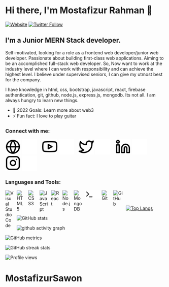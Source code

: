 # Hi there, I'm Mostafizur Rahman 👋 

[![Website](https://img.shields.io/website?label=mostafizur.netlify.app&style=for-the-badge&url=https%3A%2F%2Fcodestackr.com)](https://mostafizur.netlify.app/)
[![Twitter Follow](https://img.shields.io/twitter/follow/rah_mostafizur?color=1DA1F2&logo=twitter&style=for-the-badge)](https://twitter.com/intent/follow?original_referer=https%3A%2F%2Fgithub.com%2FcodeSTACKr&screen_name=rah_mostafizur)


## I'm a Junior MERN Stack developer.

Self-motivated, looking for a role as a frontend web developer/junior web developer. Passionate about building first-class web applications. Aiming to be an accomplished full-stack web developer. So, Now want to work at the industry level where I can work with responsibility and can achieve the highest level. I believe under supervised seniors, I can give my utmost best for the company.

I have knowledge in html, css, bootstrap, javascript, react, firebase authentication, git, github, node.js, express.js, mongodb. Its not all. I am always hungry to learn new things.

<!-- - 🔭 Check out my VS Code course: [Become A VS Code SuperHero!][course]! -->
<!-- - 🌱 I’m currently learning everything 🤣 -->
<!-- - 👯 I’m looking to collaborate with other content creators -->
- 🥅 2022 Goals: Learn more about web3
- ⚡ Fun fact: I love to play guitar
<!-- - 😻 Check out the NFT collection I created: [CodeCats](https://opensea.io/collection/codecats?search[sortAscending]=true&search[sortBy]=PRICE&search[toggles][0]=BUY_NOW) -->

### Connect with me:

[![website](./img/globe-light.svg)](https://mostafizur.netlify.app/#gh-light-mode-only)
[![website](./img/globe-dark.svg)](https://mostafizur.netlify.app/#gh-dark-mode-only)
&nbsp;&nbsp;
[![website](./img/youtube-light.svg)](https://youtube.com/#gh-light-mode-only)
[![website](./img/youtube-dark.svg)](https://youtube.com/#gh-dark-mode-only)
&nbsp;&nbsp;
[![website](./img/twitter-light.svg)](https://twitter.com/rah_mostafizur#gh-light-mode-only)
[![website](./img/twitter-dark.svg)](https://twitter.com/rah_mostafizur#gh-dark-mode-only)
&nbsp;&nbsp;
[![website](./img/linkedin-light.svg)](https://linkedin.com/in/mostafizur-rahman-sawon#gh-light-mode-only)
[![website](./img/linkedin-dark.svg)](https://linkedin.com/in/mostafizur-rahman-sawon#gh-dark-mode-only)
&nbsp;&nbsp;
[![website](./img/instagram-light.svg)](https://instagram.com/mr.sawon#gh-light-mode-only)
[![website](./img/instagram-dark.svg)](https://instagram.com/mr.sawon#gh-dark-mode-only)

### Languages and Tools:

[<img align="left" alt="Visual Studio Code" width="26px" src="https://cdn.jsdelivr.net/gh/devicons/devicon/icons/vscode/vscode-original.svg" style="padding-right:10px;" />](#gh-light-mode-only)
[<img align="left" alt="HTML5" width="26px" src="https://cdn.jsdelivr.net/gh/devicons/devicon/icons/html5/html5-original.svg" style="padding-right:10px;" />](#gh-light-mode-only)
[<img align="left" alt="CSS3" width="26px" src="https://cdn.jsdelivr.net/gh/devicons/devicon/icons/css3/css3-original.svg" style="padding-right:10px;" />](#gh-light-mode-only)
<!-- [<img align="left" alt="Sass" width="26px" src="https://cdn.jsdelivr.net/gh/devicons/devicon/icons/sass/sass-original.svg" style="padding-right:10px;" />][cssplaylist] -->
[<img align="left" alt="JavaScript" width="26px" src="https://cdn.jsdelivr.net/gh/devicons/devicon/icons/javascript/javascript-original.svg" style="padding-right:10px;" />](#gh-light-mode-only)
[<img align="left" alt="React" width="26px" src="https://cdn.jsdelivr.net/gh/devicons/devicon/icons/react/react-original.svg" style="padding-right:10px;" />](#gh-light-mode-only)
 <!-- [<img align="left" alt="Gatsby" width="26px" src="https://cdn.jsdelivr.net/gh/devicons/devicon/icons/gatsby/gatsby-original.svg" style="padding-right:10px;" />][webdevplaylist]
[<img align="left" alt="GraphQL" width="26px" src="https://cdn.jsdelivr.net/gh/devicons/devicon/icons/graphql/graphql-plain.svg" style="padding-right:10px;" />][webdevplaylist] -->
[<img align="left" alt="Node.js" width="26px" src="https://cdn.jsdelivr.net/gh/devicons/devicon/icons/nodejs/nodejs-original.svg" style="padding-right:10px;" />](#gh-light-mode-only)
<!-- [<img align="left" alt="Deno" width="26px" src="./img/deno-light.svg" style="padding-right:10px;" />][webdevplaylist]  -->
[<img align="left" alt="MongoDB" width="26px" src="https://cdn.jsdelivr.net/gh/devicons/devicon/icons/mongodb/mongodb-original.svg" style="padding-right:10px;" />](#gh-light-mode-only)
<!-- [<img align="left" alt="MySQL" width="26px" src="https://cdn.jsdelivr.net/gh/devicons/devicon/icons/mysql/mysql-original.svg" style="padding-right:10px;" />][webdevplaylist] -->
[<img align="left" alt="Terminal" width="26px" src="./img/terminal-light.svg" />](#gh-light-mode-only)
[<img align="left" alt="Terminal" width="26px" src="./img/terminal-dark.svg" />](#gh-dark-mode-only)
[<img align="left" alt="Git" width="26px" src="https://cdn.jsdelivr.net/gh/devicons/devicon/icons/git/git-original.svg" style="padding-right:10px;" />](#gh-light-mode-only)
[<img align="left" alt="GitHub" width="30px" src="https://github.githubassets.com/images/modules/logos_page/GitHub-Mark.png" style="padding-right:10px;" />](#gh-light-mode-only)
<!-- [<img align="left" alt="GitHub" width="26px" src="https://user-images.githubusercontent.com/3369400/139448065-39a229ba-4b06-434b-bc67-616e2ed80c8f.png" style="padding-right:10px;" />](#gh-light-mode-only) -->


<br />
<br />



<!-- ### 📺 Latest YouTube Videos -->

<!-- YOUTUBE:START -->
<!-- - [Is Your NFT Rare? &lpar;Don&#39;t Buy or Sell Before Checking!!&rpar; - NFT Rarity Calculator](https://www.youtube.com/watch?v=Uz1y4j9gvP8)
- [ERC-1155 Contracts Explained | Ethereum Blockchain](https://www.youtube.com/watch?v=S-2TuS9ISAg)
- [ERC-721 Contracts Explained! | Ethereum Blockchain](https://www.youtube.com/watch?v=UCQaEbIyHcM)
- [ERC-20 Contracts Explained! | Ethereum Blockchain](https://www.youtube.com/watch?v=v5BPna3v1Pw)
- [What the Heck is ERC!? Ethereum Blockchain](https://www.youtube.com/watch?v=hf-Qk0Hx00E) -->
<!-- YOUTUBE:END -->

<!-- ➡️ [more videos...](https://youtube.com/codestackr) -->


<!-- ### 📕 Latest Blog Posts -->

<!-- BLOG-POST-LIST:START -->
<!-- - [How To Pass Application Tracking Systems &lpar;ATS&rpar; &amp; Get Interviews - Resume Tips for Software Developer](https://dev.to/codestackr/how-to-pass-application-tracking-systems-ats-get-interviews-resume-tips-for-software-developer-4bmo)
- [Microinteractions: Password Validation Animation](https://dev.to/codestackr/microinteractions-password-validation-animation-5629)
- [Notion + YouTube - A Powerful Combination for Productivity](https://dev.to/codestackr/notion-youtube-a-powerful-combination-for-productivity-1def)
- [Regular Expressions &lpar;RegEx&rpar; Crash Course](https://dev.to/codestackr/regular-expressions-regex-crash-course-248n)
- [Emmet Part 2 - Advanced](https://dev.to/codestackr/emmet-part-2-advanced-4c65) -->
<!-- BLOG-POST-LIST:END -->

<!-- ➡️ [more blog posts...](https://codestackr.com) -->

<!-- --- -->

<!-- <details>
  <summary>:zap: Recent GitHub Activity</summary> -->
  
<!--START_SECTION:activity-->
<!-- 1. ❌ Closed PR [#5](https://github.com/codeSTACKr/nft-landing-page/pull/5) in [codeSTACKr/nft-landing-page](https://github.com/codeSTACKr/nft-landing-page)
2. 💪 Opened PR [#1580](https://github.com/anuraghazra/github-readme-stats/pull/1580) in [anuraghazra/github-readme-stats](https://github.com/anuraghazra/github-readme-stats)
3. 🗣 Commented on [#1572](https://github.com/anuraghazra/github-readme-stats/issues/1572) in [anuraghazra/github-readme-stats](https://github.com/anuraghazra/github-readme-stats)
4. 🎉 Merged PR [#1](https://github.com/mongodb-developer/mongodb-ecommerce/pull/1) in [mongodb-developer/mongodb-ecommerce](https://github.com/mongodb-developer/mongodb-ecommerce)
5. 💪 Opened PR [#1](https://github.com/mongodb-developer/mongodb-ecommerce/pull/1) in [mongodb-developer/mongodb-ecommerce](https://github.com/mongodb-developer/mongodb-ecommerce) -->
<!--END_SECTION:activity-->

<!-- </details> -->

<!-- <details>
  <summary>:zap: GitHub Stats</summary>

  <img align="left" alt="MostafzurSawon's GitHub Stats" src="https://github-readme-stats.vercel.app/api?username=MostafizurSawon&show_icons=true&hide_border=false&title_color=ff652f&icon_color=FFE400&bg_color=09131B&text_color=ffffff&border_color=0c1a25" />

</details> -->

[![Top Langs](https://github-readme-stats.vercel.app/api/top-langs/?username=MostafizurSawon)](https://github.com/anuraghazra/github-readme-stats)

![GitHub stats](https://github-readme-stats.vercel.app/api?username=MostafizurSawon&show_icons=true&count_private=true)  

<!-- ![GitHub Activity Graph](https://activity-graph.herokuapp.com/graph?username=MostafizurSawon)  -->

![github activity graph](https://activity-graph.herokuapp.com/graph?username=mostafizurSawon&&theme=xcode)

![GitHub metrics](https://metrics.lecoq.io/MostafizurSawon)  

![GitHub streak stats](https://github-readme-streak-stats.herokuapp.com/?user=MostafizurSawon)  

![Profile views](https://gpvc.arturio.dev/MostafizurSawon) 
<!-- ![Visitor Count](https://profile-counter.glitch.me/MostafizurSawon/count.svg) -->


[website]: https://mostafizur.netlify.app/
[course]: https://www.linkedin.com/in/mostafizur-rahman-sawon
[twitter]: https://twitter.com/rah_mostafizur
[instagram]: https://www.instagram.com/mr.sawon/
[linkedin]: https://www.linkedin.com/in/mostafizur-rahman-sawon
[webdevplaylist]: https://www.youtube.com/playlist?list=PLkwxH9e_vrAJ0WbEsFA9W3I1W-g_BTsbt
[jsplaylist]: https://www.youtube.com/playlist?list=PLkwxH9e_vrALRJKu7wfXby3MKeflhTu6B
[cssplaylist]: https://www.youtube.com/playlist?list=PLkwxH9e_vrALSdvZuEh6gqQdmDoDIoqz4
[reactplaylist]: https://www.youtube.com/playlist?list=PLkwxH9e_vrAK4TdffpxKY3QGyHCpxFcQ0
# MostafizurSawon
